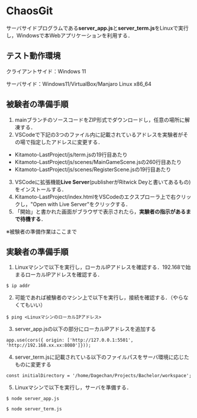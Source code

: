 # ChaosGit

サーバサイドプログラムである**server_app.js**と**server_term.js**をLinuxで実行し，Windowsで本Webアプリケーションを利用する．

## **テスト動作環境** ##
クライアントサイド：Windows 11

サーバサイド：Windows11/VirtualBox/Manjaro Linux x86_64



## **被験者の準備手順** ##
1. mainブランチのソースコードをZIP形式でダウンロードし，任意の場所に解凍する．
2. VSCodeで下記の3つのファイル内に記載されているアドレスを実験者がその場で指定したアドレスに変更する．
  - Kitamoto-LastProject/js/term.jsの19行目あたり
  - Kitamoto-LastProject/js/scenes/MainGameScene.jsの260行目あたり
  - Kitamoto-LastProject/js/scenes/RegisterScene.jsの19行目あたり
3. VSCodeに拡張機能**Live Server**(publisherがRitwick Deyと書いてあるもの)をインストールする．
4. Kitamoto-LastProject/index.htmlをVSCodeのエクスプローラ上で右クリックし，"Open with Live Server"をクリックする．
5. 「開始」と書かれた画面がブラウザで表示されたら，**実験者の指示があるまで待機する**．


※被験者の準備作業はここまで

## **実験者の準備手順** ##
1. Linuxマシンで以下を実行し，ローカルIPアドレスを確認する．192.168で始まるローカルIPアドレスを確認する．
```
$ ip addr
```

2. 可能であれば被験者のマシン上で以下を実行し，接続を確認する．（やらなくてもいい）
```
$ ping <LinuxマシンのローカルIPアドレス>
```

3. server_app.jsの以下の部分にローカルIPアドレスを追加する
```
app.use(cors({ origin: ['http://127.0.0.1:5501', 'http://192.168.xx.xx:8080']}));
```

4. server_term.jsに記載されている以下のファイルパスをサーバ環境に応じたものに変更する
```
const initialDirectory = '/home/Dagechan/Projects/Bachelor/workspace';
```

5. Linuxマシンで以下を実行し，サーバを準備する．
```
$ node server_app.js
```
```
$ node server_term.js
```